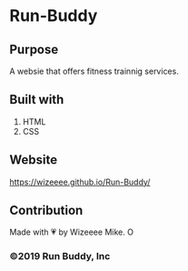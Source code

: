 # Run-Buddy

## Purpose
A websie that offers fitness trainnig services.

## Built with
1. HTML
2. CSS

## Website
https://wizeeee.github.io/Run-Buddy/

## Contribution
Made with 💗 by Wizeeee Mike. O

### ©️2019 Run Buddy, Inc